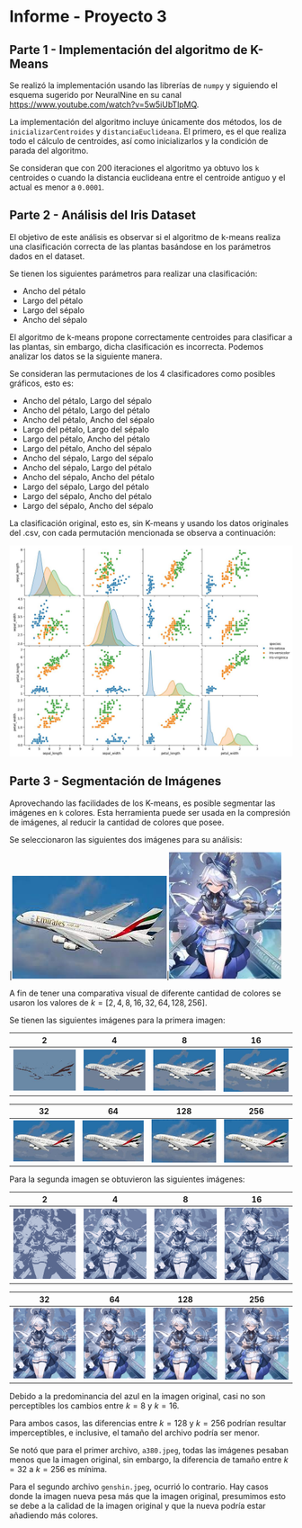 # Informe - Proyecto 3 

## Parte 1 - Implementación del algoritmo de K-Means

Se realizó la implementación usando las librerías de `numpy` y siguiendo el esquema sugerido por NeuralNine en su canal https://www.youtube.com/watch?v=5w5iUbTlpMQ.

La implementación del algoritmo incluye únicamente dos métodos, los de `inicializarCentroides` y `distanciaEuclideana`. El primero, es el que realiza todo el cálculo de centroides, así como inicializarlos y la condición de parada del algoritmo.

Se consideran que con 200 iteraciones el algoritmo ya obtuvo los `k` centroides o cuando la distancia euclideana entre el centroide antiguo y el actual es menor a `0.0001`.

## Parte 2 - Análisis del Iris Dataset

El objetivo de este análisis es observar si el algoritmo de k-means realiza una clasificación correcta de las plantas basándose en los parámetros dados en el dataset.

Se tienen los siguientes parámetros para realizar una clasificación:

- Ancho del pétalo
- Largo del pétalo
- Largo del sépalo
- Ancho del sépalo

El algoritmo de k-means propone correctamente centroides para clasificar a las plantas, sin embargo, dicha clasificación es incorrecta. Podemos analizar los datos se la siguiente manera.

Se consideran las permutaciones de los 4 clasificadores como posibles gráficos, esto es:

- Ancho del pétalo, Largo del sépalo
- Ancho del pétalo, Largo del pétalo
- Ancho del pétalo, Ancho del sépalo
- Largo del pétalo, Largo del sépalo
- Largo del pétalo, Ancho del pétalo
- Largo del pétalo, Ancho del sépalo
- Ancho del sépalo, Largo del sépalo
- Ancho del sépalo, Largo del pétalo
- Ancho del sépalo, Ancho del pétalo
- Largo del sépalo, Largo del pétalo
- Largo del sépalo, Ancho del pétalo
- Largo del sépalo, Ancho del sépalo

La clasificación original, esto es, sin K-means y usando los datos originales del .csv, con cada permutación mencionada se observa a continuación:

![Iris Original](iris_orig.jpeg)



## Parte 3 - Segmentación de Imágenes

Aprovechando las facilidades de los K-means, es posible segmentar las imágenes en `k` colores. Esta herramienta puede ser usada en la compresión de imágenes, al reducir la cantidad de colores que posee.

Se seleccionaron las siguientes dos imágenes para su análisis:

|!['A380'](a380.jpeg)|<img src="genshin.jpeg" style="width:200px">

A fin de tener una comparativa visual de diferente cantidad de colores se usaron los valores de $k=[2,4,8,16,32,64,128,256]$.

Se tienen las siguientes imágenes para la primera imagen:

|2|4|8|16|
--|--|--|--|
![2](clustered/a380_k_2.jpeg)|![4](clustered/a380_k_4.jpeg)|![8](clustered/a380_k_8.jpeg)|![16](clustered/a380_k_16.jpeg)|

|32|64|128|256|
--|--|--|--|
![32](clustered/a380_k_32.jpeg)|![64](clustered/a380_k_64.jpeg)|![128](clustered/a380_k_128.jpeg)|![256](clustered/a380_k_256.jpeg)|


Para la segunda imagen se obtuvieron las siguientes imágenes:

|2|4|8|16|
|--|--|--|--|
<img src="clustered/genshin_impact_k_2.png" width=150px>|<img src="clustered/genshin_impact_k_4.png" width=150px>|<img src="clustered/genshin_impact_k_8.png" width=150px>|<img src="clustered/genshin_impact_k_16.png" width=150px>|

|32|64|128|256|
--|--|--|--|
<img src="clustered/genshin_impact_k_32.png" width=150px>|<img src="clustered/genshin_impact_k_64.png" width=150px>|<img src="clustered/genshin_impact_k_128.png" width=150px>|<img src="clustered/genshin_impact_k_256.png" width=150px>

Debido a la predominancia del azul en la imagen original, casi no son perceptibles los cambios entre $k=8$ y $k=16$.

Para ambos casos, las diferencias entre $k=128$ y $k=256$ podrían resultar imperceptibles, e inclusive, el tamaño del archivo podría ser menor.

Se notó que para el primer archivo, `a380.jpeg`, todas las imágenes pesaban menos que la imagen original, sin embargo, la diferencia de tamaño entre $k=32$ a $k=256$ es mínima.

Para el segundo archivo `genshin.jpeg`, ocurrió lo contrario. Hay casos donde la imagen nueva pesa más que la imagen original, presumimos esto se debe a la calidad de la imagen original y que la nueva podría estar añadiendo más colores.
